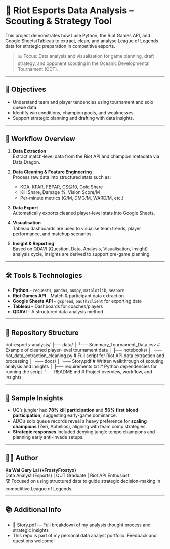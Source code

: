 # 🧠 Riot Esports Data Analysis – Scouting & Strategy Tool

This project demonstrates how I use Python, the Riot Games API, and Google Sheets/Tableau to extract, clean, and analyse League of Legends data for strategic preparation in competitive esports.

> 📊 Focus: Data analysis and visualisation for game planning, draft strategy, and opponent scouting in the Oceanic Developmental Tournament (ODT).

---

## 🎯 Objectives

- Understand team and player tendencies using tournament and solo queue data.
- Identify win conditions, champion pools, and weaknesses.
- Support strategic planning and drafting with data insights.

---

## 🔄 Workflow Overview

1. **Data Extraction**  
   Extract match-level data from the Riot API and champion metadata via Data Dragon.

2. **Data Cleaning & Feature Engineering**  
   Process raw data into structured stats such as:
   - KDA, KPAR, FBPAR, CS@10, Gold Share
   - Kill Share, Damage %, Vision Score/M
   - Per-minute metrics (G/M, DMG/M, WARD/M, etc.)

3. **Data Export**  
   Automatically exports cleaned player-level stats into Google Sheets.

4. **Visualisation**  
   Tableau dashboards are used to visualise team trends, player performance, and matchup scenarios.

5. **Insight & Reporting**  
   Based on QDAVI (Question, Data, Analysis, Visualisation, Insight) analysis cycle, insights are derived to support pre-game planning.

---

## 🛠️ Tools & Technologies

- **Python** – `requests`, `pandas`, `numpy`, `matplotlib`, `seaborn`
- **Riot Games API** – Match & participant data extraction
- **Google Sheets API** – `gspread`, `oauth2client` for exporting data
- **Tableau** – Dashboards for coaches/players
- **QDAVI** – A structured data analysis method

---

## 📁 Repository Structure

riot-esports-analysis/
├── data/
│   └── Summary_Tournament_Data.csv        # Example of cleaned player-level tournament data
│
├── notebooks/
│   └── riot_data_extraction_cleaning.py   # Full script for Riot API data extraction and processing
│
├── docs/
│   └── Story.pdf                          # Written walkthrough of scouting analysis and insights
│
├── requirements.txt                       # Python dependencies for running the script
└── README.md                              # Project overview, workflow, and insights

---

## 🧠 Sample Insights

- UQ’s jungler had **78% kill participation** and **56% first blood participation**, suggesting early-game dominance.
- ADC’s solo queue records reveal a heavy preference for **scaling champions** (Zeri, Aphelios), aligning with team comp strategies.
- **Strategic responses** included denying jungle tempo champions and planning early anti-invade setups.

---

## 👨‍💻 Author

**Ka Wai Gary Lai (xFrostyFrostyx)**  
Data Analyst (Esports) | QUT Graduate | Riot API Enthusiast  
🏆 Focused on using structured data to guide strategic decision-making in competitive League of Legends.

---

## 📚 Additional Info

- [📄 Story.pdf](docs/Story.pdf) — Full breakdown of my analysis thought process and strategic insights
- This repo is part of my personal data analyst portfolio. Feedback and questions welcome!

